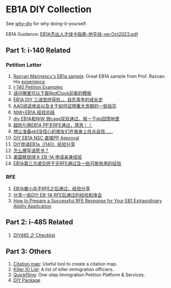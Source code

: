 # EB1A DIY Collection

See [why-diy](why_diy.md) for why doing-it-yourself.

EB1A Guidance: [EB1A杰出人才绿卡指南-地平线-ver.Oct2023.pdf
](https://github.com/HorizonGreen/EB1A-Guidance/blob/main/EB1A%E6%9D%B0%E5%87%BA%E4%BA%BA%E6%89%8D%E7%BB%BF%E5%8D%A1%E6%8C%87%E5%8D%97-%E5%9C%B0%E5%B9%B3%E7%BA%BF-ver.Oct2023.pdf)

## Part 1: i-140 Related

### Petition Letter

1. [Razvan Marinescu's EB1a sample](https://github.com/razvanmarinescu/EB1A): Great EB1A sample from Prof. Razvan. His [experience](https://www.reddit.com/r/USCIS/comments/tehtqz/eb1a_gc_received_im_freely_sharing_my_i140/).
2. [I-140 Petition Examples](https://andreychemist.github.io/)
3. [请问哪里可以下载RedClock前辈的模板](https://www.1point3acres.com/bbs/thread-820679-1-1.html)
4. [EB1A DIY 三进宫终获批。。自负青年的成长史](https://www.1point3acres.com/bbs/thread-1034887-1-1.html)
5. [AAO阅读体会以及关于如何证明重大贡献的一些拙见](https://www.1point3acres.com/bbs/thread-1036683-1-1.html)
6. [NIW+EB1A 经验总结](https://www.1point3acres.com/bbs/thread-958918-1-1.html)
7. [diy EB1A和NIW 弱case双双通过，报一下dp回馈地里](https://www.1point3acres.com/bbs/thread-1063923-1-1.html)
8. [超低引用EB1A PP无RFE通过，感恩！！](https://www.1point3acres.com/bbs/thread-991106-1-1.html)
9. [想让准备eb1没信心的朋友们在我身上找点自信……](https://www.1point3acres.com/bbs/thread-1078702-1-1.html)
10. [DIY EB1A NSC 直接PP Approval](https://www.1point3acres.com/bbs/thread-908342-1-1.html)
11. [DIY申请EB1a（I140）经验分享](https://www.1point3acres.com/bbs/thread-1030238-1-1.html)
12. [怎么撰写请愿书？](https://gonglue.us/27631)
13. [美国移民绿卡 EB-1A 申请亲身经验](https://gonglue.us/4991)
14. [EB1A第三次递交终于无RFE通过及一些可能有用的经验](https://www.1point3acres.com/bbs/thread-981588-1-1.html)


### RFE
1. [EB1A被小杀手RFE之后通过，经验分享](https://www.1point3acres.com/bbs/thread-1083651-1-1.html)
2. [分享一些DIY EB-1A RFE后通过的经验和体会](https://www.1point3acres.com/bbs/thread-534012-1-1.html)
3. [How to Prepare a Successful RFE Response for Your EB1 Extraordinary Ability Application](https://www.greencardapply.com/rfe/request-for-evidence-eb1a.htm)

## Part 2: i-485 Related
1. [DIY485 之 Checklist](https://www.1point3acres.com/bbs/thread-1081320-1-1.html)

## Part 3: Others

1. [Citation map](https://github.com/ChenLiu-1996/CitationMap): Useful tool to create a citation map.
2. [Killer IO List](killer_io.md): A list of killer immigration officiers.
3. [Quickfiling](https://quickfiling.us/): One-step Immigration Petition Platform & Services.
4. [DIY Package](https://www.greencardapply.com/order.htm)

